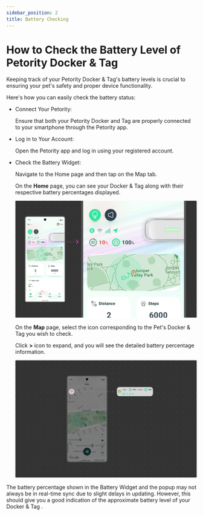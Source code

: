 ```yaml
---
sidebar_position: 2
title: Battery Checking
---
```


# How to Check the Battery Level of Petority Docker & Tag
Keeping track of your Petority Docker & Tag's battery levels is crucial to ensuring your pet's safety and proper device functionality.

Here's how you can easily check the battery status:

+ Connect Your Petority:

    Ensure that both your Petority Docker and Tag are properly connected to your smartphone through the Petority app.

+ Log in to Your Account:

    Open the Petority app and log in using your registered account.

+ Check the Battery Widget:

    Navigate to the Home page and then tap on the Map tab.
    
   On the **Home** page, you can see your Docker & Tag along with their respective battery percentages displayed.

    ![battery](/img/battery/home-battery.jpg)

    On the **Map** page, select the icon corresponding to the Pet's Docker & Tag you wish to check.

    Click **>** icon to expand, and you will see the detailed battery percentage information.

    ![battery](/img/map/Status.jpg)

The battery percentage shown in the Battery Widget and the popup may not always be in real-time sync due to slight delays in updating. However, this should give you a good indication of the approximate battery level of your Docker & Tag .
